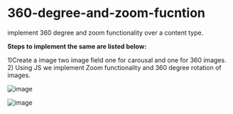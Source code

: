 # 360-degree-and-zoom-fucntion
implement 360 degree and zoom functionality over a content type. 

**Steps to implement the same are listed below:**

1)Create a image two image field one for carousal and one for 360 images.
2) Using JS we implement Zoom functionality and 360 degree rotation of images.

![image](https://user-images.githubusercontent.com/102981342/187361136-da5f26a5-c5e3-41a7-97aa-ddd1bc90a3b1.png)

![image](https://user-images.githubusercontent.com/102981342/187361547-610b9203-dae7-4ab8-90b6-6846e5351682.png)


